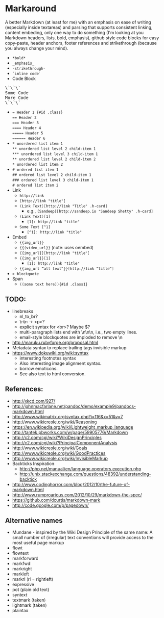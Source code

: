 # Markaround

A better Markdown (at least for me) with an emphasis on ease of writing (especially inside textareas) and parsing that supports consistent linking, content embeding, only one way to do something (I'm looking at you Markdown headers, lists, bold, emphasis), github style code blocks for easy copy-paste, header anchors, footer references and strikethrough (because you always change your mind).

* `*bold*`
* `_emphasis_`
* `-strikethrough-`
* `` `inline code` ``
* Code Block 
<pre>
\`\`\`
Some Code 
More Code
\`\`\`
</pre>
* `= Header 1 {#id .class}`  
    `== Header 2`  
    `=== Header 3`  
    `==== Header 4`  
    `===== Header 5`  
    `====== Header 6`  
* `* unordered list item 1`  
    `** unordered list level 2 child-item 1`  
    `*** unordered list level 3 child-item 1`  
    `** unordered list level 2 child-item 2`  
    `* unordered list item 2`
* `# ordered list item 1`  
    `## ordered list level 2 child-item 1`  
    `### ordered list level 3 child-item 1`  
    `# ordered list item 2`
* Link
    * `http://link`
    * `[http://link "title"]`
    * `(Link Text)[http://link "Title" .h-card]`
        *  e.g., `(Sandeep)[http://sandeep.io "Sandeep Shetty" .h-card]`
    * `(Link Text)[1]`
      * `[1]: http://link "title"`
    * `Some Text [^1]`
      * `[^1]: http://link "title"`
* Embed
  * `{{img_url}}`
  * `{{(video_url}}` (note: uses oembed)
  * `{{img_url}}[http://link "title"]`
  * `{{img_url}}[1]`
      * `[1]: http://link "title"`
  * `{{img_url “alt text“}}[http://link “title”]`
* `> blockquote`
* Span
    * `((some text here)){#id .class1}`

## TODO:
*  linebreaks
    * nl_to_br?
    * \n\n -> \<p\>?
    * explicit syntax for \<br\>? Maybe \$?
    * multi-paragraph lists end with \n\n\n, i.e., two empty lines.
    * email-style blockquotes are imploded to remove \n
* http://maruku.rubyforge.org/proposal.html
* Metadata syntax to replace trailing tags invisible markup
* https://www.dokuwiki.org/wiki:syntax
    * interesting footnotes syntax
    * Also interesting image alignment syntax.
    * borrow emoticons.
    * See also text to html conversion.


## References:
* http://xkcd.com/927/
* http://johnmacfarlane.net/pandoc/demo/example9/pandocs-markdown.html
* http://www.wikimatrix.org/syntax.php?i=116&x=51&y=7
* http://www.wikicreole.org/wiki/Reasoning
* https://en.wikipedia.org/wiki/Lightweight_markup_language
* http://tantek.pbworks.com/w/page/59905776/Markdown
* http://c2.com/cgi/wiki?WikiDesignPrinciples
* http://c2.com/cgi/wiki?PrincipalComponentAnalysis
* http://www.wikicreole.org/wiki/Goals
* http://www.wikicreole.org/wiki/GoodPractices
* http://www.wikicreole.org/wiki/InvisibleMarkup
* Backticks Inspiration
    * http://php.net/manual/en/language.operators.execution.php
    * http://unix.stackexchange.com/questions/48392/understanding-backtick
* http://www.codinghorror.com/blog/2012/10/the-future-of-markdown.html
* http://www.rumproarious.com/2012/10/29/markdown-the-spec/
* https://github.com/dcurtis/markdown-mark
* http://code.google.com/p/pagedown/


## Alternative names
* Mundane - inspired by the Wiki Design Principle of the same name: A small number of \(irregular\) text conventions will provide access to the most useful page markup
* flowt
* flowtext
* markforward
* markfwd
* markright
* markleft
* markrl (rl = rightleft)
* expressive
* pot (plain old text)
* syntext
* textmark (taken)
* lightmark (taken)
* plaintax
